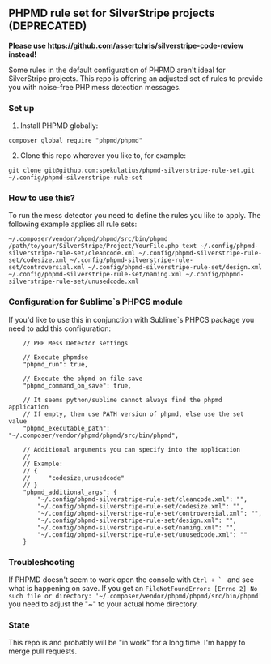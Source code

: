 ## PHPMD rule set for SilverStripe projects (DEPRECATED)

**Please use https://github.com/assertchris/silverstripe-code-review instead!**

Some rules in the default configuration of PHPMD aren't ideal for SilverStripe projects. This repo is offering an adjusted set of rules to provide you with noise-free PHP mess detection messages.

### Set up

1. Install PHPMD globally:

```
composer global require "phpmd/phpmd"
```

2. Clone this repo wherever you like to, for example:

```
git clone git@github.com:spekulatius/phpmd-silverstripe-rule-set.git ~/.config/phpmd-silverstripe-rule-set
```


### How to use this?

To run the mess detector you need to define the rules you like to apply. The following example applies all rule sets:
  ```
  ~/.composer/vendor/phpmd/phpmd/src/bin/phpmd /path/to/your/SilverStripe/Project/YourFile.php text ~/.config/phpmd-silverstripe-rule-set/cleancode.xml ~/.config/phpmd-silverstripe-rule-set/codesize.xml ~/.config/phpmd-silverstripe-rule-set/controversial.xml ~/.config/phpmd-silverstripe-rule-set/design.xml ~/.config/phpmd-silverstripe-rule-set/naming.xml ~/.config/phpmd-silverstripe-rule-set/unusedcode.xml
  ```

### Configuration for Sublime`s PHPCS module

If you'd like to use this in conjunction with Sublime`s PHPCS package you need to add this configuration:

```
    // PHP Mess Detector settings

    // Execute phpmdse
    "phpmd_run": true,

    // Execute the phpmd on file save
    "phpmd_command_on_save": true,

    // It seems python/sublime cannot always find the phpmd application
    // If empty, then use PATH version of phpmd, else use the set value
    "phpmd_executable_path": "~/.composer/vendor/phpmd/phpmd/src/bin/phpmd",

    // Additional arguments you can specify into the application
    //
    // Example:
    // {
    //     "codesize,unusedcode"
    // }
    "phpmd_additional_args": {
        "~/.config/phpmd-silverstripe-rule-set/cleancode.xml": "",
        "~/.config/phpmd-silverstripe-rule-set/codesize.xml": "",
        "~/.config/phpmd-silverstripe-rule-set/controversial.xml": "",
        "~/.config/phpmd-silverstripe-rule-set/design.xml": "",
        "~/.config/phpmd-silverstripe-rule-set/naming.xml": "",
        "~/.config/phpmd-silverstripe-rule-set/unusedcode.xml": ""
    }
```

### Troubleshooting

If PHPMD doesn't seem to work open the console with ```Ctrl + ` ``` and see what is happening on save. If you get an ```FileNotFoundError: [Errno 2] No such file or directory: '~/.composer/vendor/phpmd/phpmd/src/bin/phpmd'``` you need to adjust the "~" to your actual home directory.


### State

This repo is and probably will be "in work" for a long time. I'm happy to merge pull requests.
